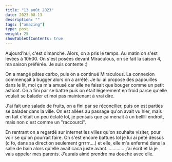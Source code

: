 ```yaml
---
title: "13 août 2023"
date: 2023-08-13
description: ""
tags: ["amazing"]
type: post
weight: 25
showTableOfContents: true
---
```


Aujourd'hui, c'est dimanche. Alors, on a pris le temps. Au matin on s'est levées à 10h00. On s'est posées devant Miraculous, on se fait la saison 4, ma saison préférée. Je suis contente :)

On a mangé pâtes carbo, puis on a continué Miraculous. La connexion commençait à bugger alors on a arrêté. Je lui ai proposé des papouilles dans le lit, moi ça m'a amusé car elle ne faisait que bouger comme un petit asticot. On a fini par se battre puis on était légèrement en froid parce qu'elle voulait se balader et moi pas maintenant à vrai dire.

J'ai fait une salade de fruits, on a fini par se réconcilier, puis on est parties se balader dans la ville. On est allées au passage qu'on avait vu hier, mais en fait c'était un peu éclaté lol, je pensais que ça menait à un belllll endroit, mais non c'est comme un "raccourci".

En rentrant on a regardé sur internet les villes qu'on souhaite visiter, pour voir se qu'on pourrait faire. On s'est encore battues lol je lui ai pété dessus (c fo, dans sa direction seulement grrrrr....) et elle, elle m'a enfermé dans la salle de bain alors qu'elle avait caca juste avant.............. j'ai écrit et là je vais appeler mes parents. J'aurais aimé prendre ma douche avec elle.